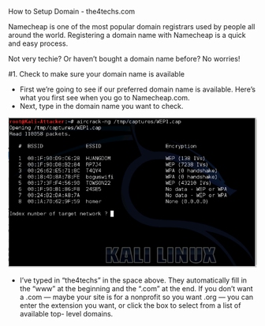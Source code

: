 How to Setup Domain - the4techs.com 

Namecheap is one of the most popular domain registrars used by people all around the world. Registering a domain name with Namecheap is a quick and easy process.

Not very techie? Or haven’t bought a domain name before? No worries!

#1. Check to make sure your domain name is available

- First we’re going to see if our preferred domain name is available. Here’s what you first see when you go to Namecheap.com.
- Next, type in the domain name you want to check.


![WEP-1](https://github.com/EddyGeee/My-Blog/blob/main/wep-1.png?raw=true "WEP-1")

- I’ve typed in “the4techs” in the space above. They automatically fill in the “www” at the beginning and the “.com” at the end.
  If you don’t want a .com — maybe your site is for a nonprofit so you want .org — you can enter the extension you want, or click the box to select from a list of available top-     level domains.


